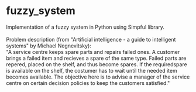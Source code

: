 # fuzzy_system
Implementation of a fuzzy system in Python using Simpful library. <br><br>
Problem description (from "Artificial intelligence - a guide to intelligent systems" by Michael Negnevitsky): <br>
"A service centre keeps spare parts and repairs failed ones. A customer brings a failed item and recieves a spare of the same type. Failed parts are repered, placed on the shelf, and thus become spares. If the requiredspare is available on the shelf, the costumer has to wait until the needed item becomes available. The objective here is to advise a manager of the service centre on certain decision policies to keep the customers satisfied."
